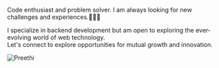 Code enthusiast and problem solver.
I am always looking for new challenges and experiences.👩‍💻✨ </br>

I specialize in backend development but am open to exploring the ever-evolving world of web technology.</br>
Let's connect to explore opportunities for mutual growth and innovation.</br>

<p><img align="center" src="https://github-readme-streak-stats.herokuapp.com/?user=prethiee&" alt="Preethi" /></p>
